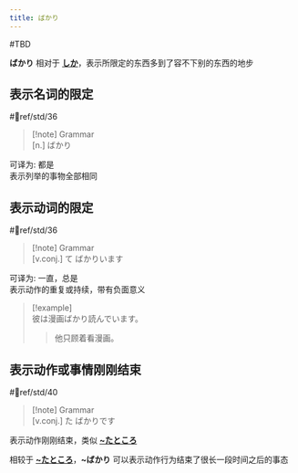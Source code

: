 ```yaml
---
title: ばかり
---
```

 #TBD  

**ばかり** 相对于 [**しか**](しか.md)，表示所限定的东西多到了容不下别的东西的地步  
## 表示名词的限定  

 #📖ref/std/36  

> [!note] Grammar  
> [n.] ばかり  

可译为: 都是  
表示列举的事物全部相同  

## 表示动词的限定  

 #📖ref/std/36  

> [!note] Grammar  
> [v.conj.] て ばかりいます  

可译为: 一直，总是  
表示动作的重复或持续，带有负面意义  

> [!example]  
> 彼は漫画ばかり読んでいます。  
> > 他只顾着看漫画。  

## 表示动作或事情刚刚结束  

 #📖ref/std/40  

> [!note] Grammar  
> [v.conj.] た ばかりです  

表示动作刚刚结束，类似 [**~たところ**](ところ.md#表示动作刚刚结束)  

相较于 [**~たところ**](ところ.md#表示动作刚刚结束)，**~ばかり** 可以表示动作行为结束了很长一段时间之后的事态  
